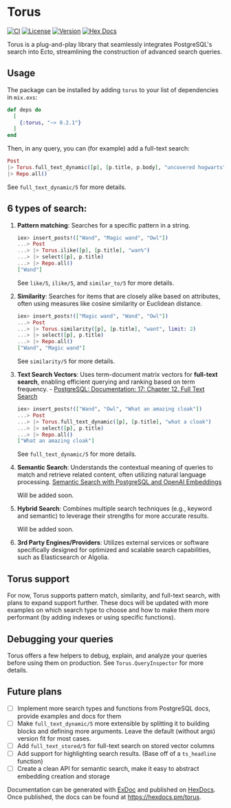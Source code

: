 # Torus

[![CI](https://github.com/dimamik/torus/actions/workflows/ci.yml/badge.svg)](https://github.com/dimamik/torus/actions/workflows/ci.yml)
[![License](https://img.shields.io/hexpm/l/torus.svg)](https://github.com/dimamik/torus/blob/main/LICENSE)
[![Version](https://img.shields.io/hexpm/v/torus.svg)](https://hex.pm/packages/torus)
[![Hex Docs](https://img.shields.io/badge/documentation-gray.svg)](https://hexdocs.pm/torus)

<!-- MDOC -->

Torus is a plug-and-play library that seamlessly integrates PostgreSQL's search into Ecto, streamlining the construction of advanced search queries.

## Usage

The package can be installed by adding `torus` to your list of dependencies in `mix.exs`:

```elixir
def deps do
  [
    {:torus, "~> 0.2.1"}
  ]
end
```

Then, in any query, you can (for example) add a full-text search:

```elixir
Post
|> Torus.full_text_dynamic([p], [p.title, p.body], "uncovered hogwarts")
|> Repo.all()
```

See `full_text_dynamic/5` for more details.

## 6 types of search:

1. **Pattern matching**: Searches for a specific pattern in a string.

   ```elixir
   iex> insert_posts!(["Wand", "Magic wand", "Owl"])
   ...> Post
   ...> |> Torus.ilike([p], [p.title], "wan%")
   ...> |> select([p], p.title)
   ...> |> Repo.all()
   ["Wand"]
   ```

   See `like/5`, `ilike/5`, and `similar_to/5` for more details.

1. **Similarity**: Searches for items that are closely alike based on attributes, often using measures like cosine similarity or Euclidean distance.

   ```elixir
   iex> insert_posts!(["Magic wand", "Wand", "Owl"])
   ...> Post
   ...> |> Torus.similarity([p], [p.title], "want", limit: 2)
   ...> |> select([p], p.title)
   ...> |> Repo.all()
   ["Wand", "Magic wand"]
   ```

   See `similarity/5` for more details.

1. **Text Search Vectors**: Uses term-document matrix vectors for **full-text search**, enabling
   efficient querying and ranking based on term frequency. - [PostgreSQL: Documentation: 17: Chapter 12. Full Text Search](https://www.postgresql.org/docs/current/textsearch.html)

   ```elixir
   iex> insert_posts!(["Wand", "Owl", "What an amazing cloak"])
   ...> Post
   ...> |> Torus.full_text_dynamic([p], [p.title], "what a cloak")
   ...> |> select([p], p.title)
   ...> |> Repo.all()
   ["What an amazing cloak"]
   ```

   See `full_text_dynamic/5` for more details.

1. **Semantic Search**: Understands the contextual meaning of queries to match and retrieve related content, often utilizing natural language processing.
   [Semantic Search with PostgreSQL and OpenAI Embeddings](https://towardsdatascience.com/semantic-search-with-postgresql-and-openai-embeddings-4d327236f41f)

   Will be added soon.

1. **Hybrid Search**: Combines multiple search techniques (e.g., keyword and semantic) to leverage their strengths for more accurate results.

   Will be added soon.

1. **3rd Party Engines/Providers**: Utilizes external services or software specifically designed for optimized and scalable search capabilities, such as Elasticsearch or Algolia.

## Torus support

For now, Torus supports pattern match, similarity, and full-text search, with plans to expand support further. These docs will be updated with more examples on which search type to choose and how to make them more performant (by adding indexes or using specific functions).

## Debugging your queries

Torus offers a few helpers to debug, explain, and analyze your queries before using them on production. See `Torus.QueryInspector` for more details.

<!-- MDOC -->

## Future plans

- [ ] Implement more search types and functions from PostgreSQL docs, provide examples and docs for them
- [ ] Make `full_text_dynamic/5` more extensible by splitting it to building blocks and defining more arguments. Leave the default (without args) version fit for most cases.
- [ ] Add `full_text_stored/5` for full-text search on stored vector columns
- [ ] Add support for highlighting search results. (Base off of a `ts_headline` function)
- [ ] Create a clean API for semantic search, make it easy to abstract embedding creation and storage

Documentation can be generated with [ExDoc](https://github.com/elixir-lang/ex_doc)
and published on [HexDocs](https://hexdocs.pm). Once published, the docs can
be found at <https://hexdocs.pm/torus>.
